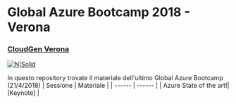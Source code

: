# Global Azure Bootcamp 2018 - Verona
### [CloudGen Verona](http://cloudgen.it)

[![N|Solid](https://global.azurebootcamp.net/wp-content/uploads/2014/11/logo-2018-762x677-2.png)](logo)

In questo repository trovate il materiale dell'ultimo Global Azure Bootcamp (21/4/2018)
| Sessione | Materiale |
| ------ | ------ |
| Azure State of the art!| [Keynote] |